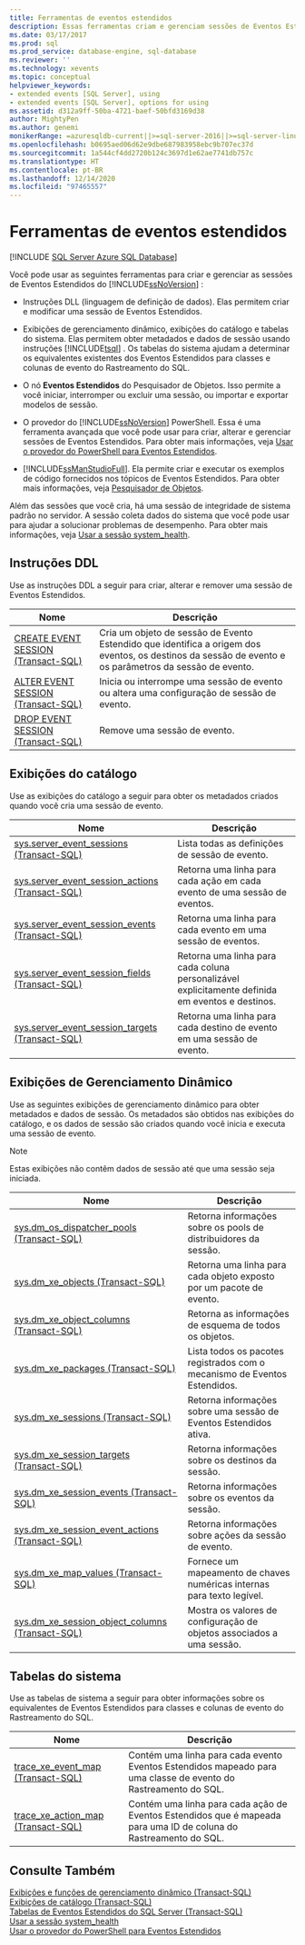 ```yaml
---
title: Ferramentas de eventos estendidos
description: Essas ferramentas criam e gerenciam sessões de Eventos Estendidos do SQL Server. Além das sessões que você cria, há uma sessão de integridade do sistema padrão no servidor.
ms.date: 03/17/2017
ms.prod: sql
ms.prod_service: database-engine, sql-database
ms.reviewer: ''
ms.technology: xevents
ms.topic: conceptual
helpviewer_keywords:
- extended events [SQL Server], using
- extended events [SQL Server], options for using
ms.assetid: d312a9ff-50ba-4721-baef-50bfd3169d38
author: MightyPen
ms.author: genemi
monikerRange: =azuresqldb-current||>=sql-server-2016||>=sql-server-linux-2017||=azuresqldb-mi-current
ms.openlocfilehash: b0695aed06d62e9dbe687983958ebc9b707ec37d
ms.sourcegitcommit: 1a544cf4dd2720b124c3697d1e62ae7741db757c
ms.translationtype: HT
ms.contentlocale: pt-BR
ms.lasthandoff: 12/14/2020
ms.locfileid: "97465557"
---
```

# <a name="extended-events-tools"></a>Ferramentas de eventos estendidos

[!INCLUDE [SQL Server Azure SQL Database](../../includes/applies-to-version/sql-asdb.md)]

  Você pode usar as seguintes ferramentas para criar e gerenciar as sessões de Eventos Estendidos do [!INCLUDE[ssNoVersion](../../includes/ssnoversion-md.md)] :  
  
-   Instruções DLL (linguagem de definição de dados). Elas permitem criar e modificar uma sessão de Eventos Estendidos.  
  
-   Exibições de gerenciamento dinâmico, exibições do catálogo e tabelas do sistema. Elas permitem obter metadados e dados de sessão usando instruções [!INCLUDE[tsql](../../includes/tsql-md.md)] . Os tabelas do sistema ajudam a determinar os equivalentes existentes dos Eventos Estendidos para classes e colunas de evento do Rastreamento do SQL.  
  
-   O nó **Eventos Estendidos** do Pesquisador de Objetos. Isso permite a você iniciar, interromper ou excluir uma sessão, ou importar e exportar modelos de sessão.  
  
-   O provedor do [!INCLUDE[ssNoVersion](../../includes/ssnoversion-md.md)] PowerShell. Essa é uma ferramenta avançada que você pode usar para criar, alterar e gerenciar sessões de Eventos Estendidos. Para obter mais informações, veja [Usar o provedor do PowerShell para Eventos Estendidos](../../relational-databases/extended-events/use-the-powershell-provider-for-extended-events.md).  
  
-   [!INCLUDE[ssManStudioFull](../../includes/ssmanstudiofull-md.md)]. Ela permite criar e executar os exemplos de código fornecidos nos tópicos de Eventos Estendidos. Para obter mais informações, veja [Pesquisador de Objetos](../../ssms/object/object-explorer.md).  
  
 Além das sessões que você cria, há uma sessão de integridade de sistema padrão no servidor. A sessão coleta dados do sistema que você pode usar para ajudar a solucionar problemas de desempenho. Para obter mais informações, veja [Usar a sessão system_health](../../relational-databases/extended-events/use-the-system-health-session.md).  
  
## <a name="ddl-statements"></a>Instruções DDL  
 Use as instruções DDL a seguir para criar, alterar e remover uma sessão de Eventos Estendidos.  
  
|Nome|Descrição|  
|----------|-----------------|  
|[CREATE EVENT SESSION &#40;Transact-SQL&#41;](../../t-sql/statements/create-event-session-transact-sql.md)|Cria um objeto de sessão de Evento Estendido que identifica a origem dos eventos, os destinos da sessão de evento e os parâmetros da sessão de evento.|  
|[ALTER EVENT SESSION &#40;Transact-SQL&#41;](../../t-sql/statements/alter-event-session-transact-sql.md)|Inicia ou interrompe uma sessão de evento ou altera uma configuração de sessão de evento.|  
|[DROP EVENT SESSION &#40;Transact-SQL&#41;](../../t-sql/statements/drop-event-session-transact-sql.md)|Remove uma sessão de evento.|  
  
## <a name="catalog-views"></a>Exibições do catálogo  
 Use as exibições do catálogo a seguir para obter os metadados criados quando você cria uma sessão de evento.  
  
|Nome|Descrição|  
|----------|-----------------|  
|[sys.server_event_sessions &#40;Transact-SQL&#41;](../../relational-databases/system-catalog-views/sys-server-event-sessions-transact-sql.md)|Lista todas as definições de sessão de evento.|  
|[sys.server_event_session_actions &#40;Transact-SQL&#41;](../../relational-databases/system-catalog-views/sys-server-event-session-actions-transact-sql.md)|Retorna uma linha para cada ação em cada evento de uma sessão de eventos.|  
|[sys.server_event_session_events &#40;Transact-SQL&#41;](../../relational-databases/system-catalog-views/sys-server-event-session-events-transact-sql.md)|Retorna uma linha para cada evento em uma sessão de eventos.|  
|[sys.server_event_session_fields &#40;Transact-SQL&#41;](../../relational-databases/system-catalog-views/sys-server-event-session-fields-transact-sql.md)|Retorna uma linha para cada coluna personalizável explicitamente definida em eventos e destinos.|  
|[sys.server_event_session_targets &#40;Transact-SQL&#41;](../../relational-databases/system-catalog-views/sys-server-event-session-targets-transact-sql.md)|Retorna uma linha para cada destino de evento em uma sessão de evento.|  
  
## <a name="dynamic-management-views"></a>Exibições de Gerenciamento Dinâmico  
 Use as seguintes exibições de gerenciamento dinâmico para obter metadados e dados de sessão. Os metadados são obtidos nas exibições do catálogo, e os dados de sessão são criados quando você inicia e executa uma sessão de evento.  
  
> [!NOTE]  
>  Estas exibições não contêm dados de sessão até que uma sessão seja iniciada.  
  
|Nome|Descrição|  
|----------|-----------------|  
|[sys.dm_os_dispatcher_pools &#40;Transact-SQL&#41;](../../relational-databases/system-dynamic-management-views/sys-dm-os-dispatcher-pools-transact-sql.md)|Retorna informações sobre os pools de distribuidores da sessão.|  
|[sys.dm_xe_objects &#40;Transact-SQL&#41;](../../relational-databases/system-dynamic-management-views/sys-dm-xe-objects-transact-sql.md)|Retorna uma linha para cada objeto exposto por um pacote de evento.|  
|[sys.dm_xe_object_columns &#40;Transact-SQL&#41;](../../relational-databases/system-dynamic-management-views/sys-dm-xe-object-columns-transact-sql.md)|Retorna as informações de esquema de todos os objetos.|  
|[sys.dm_xe_packages &#40;Transact-SQL&#41;](../../relational-databases/system-dynamic-management-views/sys-dm-xe-packages-transact-sql.md)|Lista todos os pacotes registrados com o mecanismo de Eventos Estendidos.|  
|[sys.dm_xe_sessions &#40;Transact-SQL&#41;](../../relational-databases/system-dynamic-management-views/sys-dm-xe-sessions-transact-sql.md)|Retorna informações sobre uma sessão de Eventos Estendidos ativa.|  
|[sys.dm_xe_session_targets &#40;Transact-SQL&#41;](../../relational-databases/system-dynamic-management-views/sys-dm-xe-session-targets-transact-sql.md)|Retorna informações sobre os destinos da sessão.|  
|[sys.dm_xe_session_events &#40;Transact-SQL&#41;](../../relational-databases/system-dynamic-management-views/sys-dm-xe-session-events-transact-sql.md)|Retorna informações sobre os eventos da sessão.|  
|[sys.dm_xe_session_event_actions &#40;Transact-SQL&#41;](../../relational-databases/system-dynamic-management-views/sys-dm-xe-session-event-actions-transact-sql.md)|Retorna informações sobre ações da sessão de evento.|  
|[sys.dm_xe_map_values &#40;Transact-SQL&#41;](../../relational-databases/system-dynamic-management-views/sys-dm-xe-map-values-transact-sql.md)|Fornece um mapeamento de chaves numéricas internas para texto legível.|  
|[sys.dm_xe_session_object_columns &#40;Transact-SQL&#41;](../../relational-databases/system-dynamic-management-views/sys-dm-xe-session-object-columns-transact-sql.md)|Mostra os valores de configuração de objetos associados a uma sessão.|  
  
## <a name="system-tables"></a>Tabelas do sistema  
 Use as tabelas de sistema a seguir para obter informações sobre os equivalentes de Eventos Estendidos para classes e colunas de evento do Rastreamento do SQL.  
  
|Nome|Descrição|  
|----------|-----------------|  
|[trace_xe_event_map &#40;Transact-SQL&#41;](../../relational-databases/system-tables/extended-events-tables-trace-xe-event-map.md)|Contém uma linha para cada evento Eventos Estendidos mapeado para uma classe de evento do Rastreamento do SQL.|  
|[trace_xe_action_map &#40;Transact-SQL&#41;](../../relational-databases/system-tables/extended-events-tables-trace-xe-action-map.md)|Contém uma linha para cada ação de Eventos Estendidos que é mapeada para uma ID de coluna do Rastreamento do SQL.|  
  
## <a name="see-also"></a>Consulte Também  
 [Exibições e funções de gerenciamento dinâmico &#40;Transact-SQL&#41;](~/relational-databases/system-dynamic-management-views/system-dynamic-management-views.md)   
 [Exibições de catálogo &#40;Transact-SQL&#41;](../../relational-databases/system-catalog-views/catalog-views-transact-sql.md)   
 [Tabelas de Eventos Estendidos do SQL Server &#40;Transact-SQL&#41;](../system-tables/system-tables-transact-sql.md)   
 [Usar a sessão system_health](../../relational-databases/extended-events/use-the-system-health-session.md)   
 [Usar o provedor do PowerShell para Eventos Estendidos](../../relational-databases/extended-events/use-the-powershell-provider-for-extended-events.md)  
  
